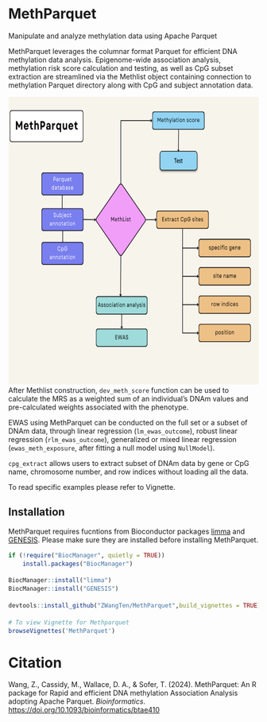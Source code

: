 
<!-- README.md is generated from README.Rmd. Please edit that file -->

# MethParquet

Manipulate and analyze methylation data using Apache Parquet

MethParquet leverages the columnar format Parquet for efficient DNA
methylation data analysis. Epigenome-wide association analysis,
methylation risk score calculation and testing, as well as CpG subset
extraction are streamlined via the Methlist object containing connection
to methylation Parquet directory along with CpG and subject annotation
data.

<img
src="https://github.com/ZWangTen/MethParquet/blob/main/man/Figure/MethParquet.png"
width="700" height="580" /> After Methlist construction,
`dev_meth_score` function can be used to calculate the MRS as a weighted
sum of an individual’s DNAm values and pre-calculated weights associated
with the phenotype.

EWAS using MethParquet can be conducted on the full set or a subset of
DNAm data, through linear regression (`lm_ewas_outcome`), robust linear
regression (`rlm_ewas_outcome`), generalized or mixed linear regression
(`ewas_meth_exposure`, after fitting a null model using `NullModel`).

`cpg_extract` allows users to extract subset of DNAm data by gene or CpG
name, chromosome number, and row indices without loading all the data.

To read specific examples please refer to Vignette.

## Installation

MethParquet requires fucntions from Bioconductor packages
[limma](https://bioconductor.org/packages/release/bioc/html/limma.html)
and
[GENESIS](https://bioconductor.org/packages/release/bioc/html/GENESIS.html).
Please make sure they are installed before installing MethParquet.

``` r
if (!require("BiocManager", quietly = TRUE))
    install.packages("BiocManager")

BiocManager::install("limma")
BiocManager::install("GENESIS")

devtools::install_github("ZWangTen/MethParquet",build_vignettes = TRUE)

# To view Vignette for Methparquet
browseVignettes('MethParquet')
```

# Citation

Wang, Z., Cassidy, M., Wallace, D. A., & Sofer, T. (2024). MethParquet:
An R package for Rapid and efficient DNA methylation Association
Analysis adopting Apache Parquet. *Bioinformatics*.
<https://doi.org/10.1093/bioinformatics/btae410>
